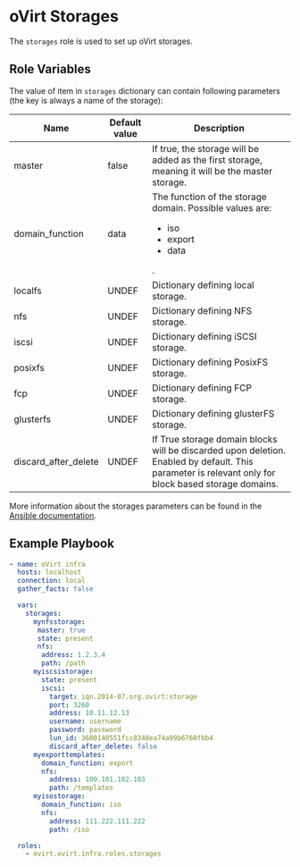 oVirt Storages
==============

The `storages` role is used to set up oVirt storages.

Role Variables
--------------

The value of item in `storages` dictionary can contain following parameters (the key is always a name of the storage):

| Name            | Default value  | Description                           |
|-----------------|----------------|---------------------------------------|
| master          | false          | If true, the storage will be added as the first storage, meaning it will be the master storage. |
| domain_function | data           | The function of the storage domain. Possible values are: <ul><li>iso</li><li>export</li><li>data</li></ul>. |
| localfs         | UNDEF          | Dictionary defining local storage. |
| nfs             | UNDEF          | Dictionary defining NFS storage. |
| iscsi           | UNDEF          | Dictionary defining iSCSI storage. |
| posixfs         | UNDEF          | Dictionary defining PosixFS storage. |
| fcp             | UNDEF          | Dictionary defining FCP storage. |
| glusterfs       | UNDEF          | Dictionary defining glusterFS storage. |
| discard_after_delete  | UNDEF    | If True storage domain blocks will be discarded upon deletion. Enabled by default. This parameter is relevant only for block based storage domains. |

More information about the storages parameters can be found in the [Ansible documentation](http://docs.ansible.com/ansible/ovirt_storage_domains_module.html).

Example Playbook
----------------

```yaml
- name: oVirt infra
  hosts: localhost
  connection: local
  gather_facts: false

  vars:
    storages:
      mynfsstorage:
       master: true
       state: present
       nfs:
        address: 1.2.3.4
        path: /path
      myiscsistorage:
        state: present
        iscsi:
          target: iqn.2014-07.org.ovirt:storage
          port: 3260
          address: 10.11.12.13
          username: username
          password: password
          lun_id: 3600140551fcc8348ea74a99b6760fbb4
          discard_after_delete: false
      myexporttemplates:
        domain_function: export
        nfs:
          address: 100.101.102.103
          path: /templates
      myisostorage:
        domain_function: iso
        nfs:
          address: 111.222.111.222
          path: /iso

  roles:
    - ovirt.ovirt.infra.roles.storages
```
